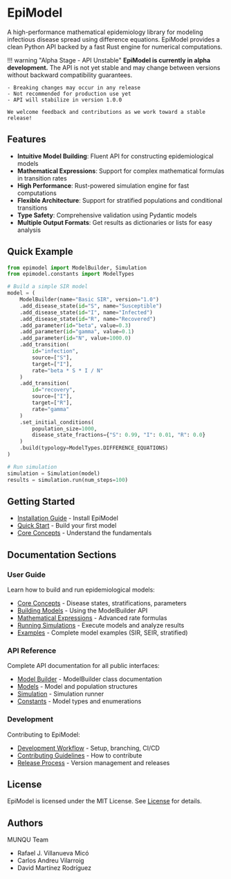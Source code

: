 # EpiModel

A high-performance mathematical epidemiology library for modeling infectious disease spread using difference equations. EpiModel provides a clean Python API backed by a fast Rust engine for numerical computations.

!!! warning "Alpha Stage - API Unstable"
**EpiModel is currently in alpha development.** The API is not yet stable and may change between versions without backward compatibility guarantees.

    - Breaking changes may occur in any release
    - Not recommended for production use yet
    - API will stabilize in version 1.0.0

    We welcome feedback and contributions as we work toward a stable release!

## Features

- **Intuitive Model Building**: Fluent API for constructing epidemiological models
- **Mathematical Expressions**: Support for complex mathematical formulas in transition rates
- **High Performance**: Rust-powered simulation engine for fast computations
- **Flexible Architecture**: Support for stratified populations and conditional transitions
- **Type Safety**: Comprehensive validation using Pydantic models
- **Multiple Output Formats**: Get results as dictionaries or lists for easy analysis

## Quick Example

```python
from epimodel import ModelBuilder, Simulation
from epimodel.constants import ModelTypes

# Build a simple SIR model
model = (
    ModelBuilder(name="Basic SIR", version="1.0")
    .add_disease_state(id="S", name="Susceptible")
    .add_disease_state(id="I", name="Infected")
    .add_disease_state(id="R", name="Recovered")
    .add_parameter(id="beta", value=0.3)
    .add_parameter(id="gamma", value=0.1)
    .add_parameter(id="N", value=1000.0)
    .add_transition(
        id="infection",
        source=["S"],
        target=["I"],
        rate="beta * S * I / N"
    )
    .add_transition(
        id="recovery",
        source=["I"],
        target=["R"],
        rate="gamma"
    )
    .set_initial_conditions(
        population_size=1000,
        disease_state_fractions={"S": 0.99, "I": 0.01, "R": 0.0}
    )
    .build(typology=ModelTypes.DIFFERENCE_EQUATIONS)
)

# Run simulation
simulation = Simulation(model)
results = simulation.run(num_steps=100)
```

## Getting Started

- [Installation Guide](getting-started/installation.md) - Install EpiModel
- [Quick Start](getting-started/quickstart.md) - Build your first model
- [Core Concepts](guide/core-concepts.md) - Understand the fundamentals

## Documentation Sections

### User Guide

Learn how to build and run epidemiological models:

- [Core Concepts](guide/core-concepts.md) - Disease states, stratifications, parameters
- [Building Models](guide/building-models.md) - Using the ModelBuilder API
- [Mathematical Expressions](guide/mathematical-expressions.md) - Advanced rate formulas
- [Running Simulations](guide/simulations.md) - Execute models and analyze results
- [Examples](guide/examples.md) - Complete model examples (SIR, SEIR, stratified)

### API Reference

Complete API documentation for all public interfaces:

- [Model Builder](api/model-builder.md) - ModelBuilder class documentation
- [Models](api/models.md) - Model and population structures
- [Simulation](api/simulation.md) - Simulation runner
- [Constants](api/constants.md) - Model types and enumerations

### Development

Contributing to EpiModel:

- [Development Workflow](development/workflow.md) - Setup, branching, CI/CD
- [Contributing Guidelines](development/contributing.md) - How to contribute
- [Release Process](development/release.md) - Version management and releases

## License

EpiModel is licensed under the MIT License. See [License](about/license.md) for details.

## Authors

MUNQU Team

- Rafael J. Villanueva Micó
- Carlos Andreu Vilarroig
- David Martínez Rodríguez

